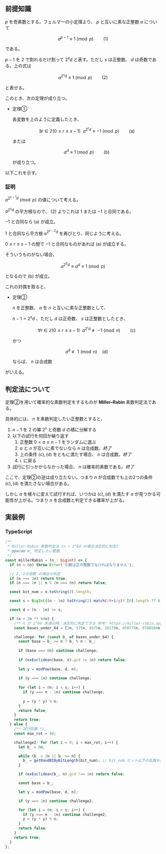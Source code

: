 

## 前提知識

$p$ を奇素数とする。フェルマーの小定理より、 $p$ と互いに素な正整数 $a$ について

$$a^{p-1} \equiv 1 \pmod p \qquad (1)$$

である。

$p-1$ を $2$ で割れるだけ割って $2^{s} d$ と表す。ただし $s$ は正整数、 $d$ は奇数である。上の式は

$$a^{2^s d} \equiv 1 \pmod p \qquad (2)$$

と表せる。

このとき、次の定理が成り立つ。

- 定理①

  各変数を上のように定義したとき、

  $$\exists r\in \mathbb{Z}(0 \le r \le s-1) \ \ a^{2^r d} \equiv {-1} \pmod p \qquad \mathrm{(a)}$$

  または

  $$a^d \equiv 1 \pmod p \qquad \mathrm{(b)}$$

  が成り立つ。


以下これを示す。

### 証明

$a^{2^{s-1} d} \pmod p$ の値について考える。

$a^{2^s d}$ の平方根なので、 $(2)$ よりこれは $1$ または $-1$ と合同である。

$-1$ と合同なら $\mathrm{(a)}$ が成立。

$1$ と合同なら平方根 $a^{2^{s-2} d}$ を再びとり、同じように考える。

$0 \le r \le s-1$ の間で $-1$ と合同なものがあれば $\mathrm{(a)}$ が成立する。

そういうものがない場合、

$$a^{2^0 d} \equiv a^d \equiv 1 \pmod p$$

となるので $\mathrm{(b)}$ が成立。


これの対偶を取ると、

- 定理②

  $n$ を正整数、 $a$ を $n$ と互いに素な正整数として、

  $n-1 = 2^{s} d$ 、ただし $d$ は正奇数、 $s$ は正整数としたとき、

  $$\forall r \in \mathbb{Z}(0 ≤ r ≤ s-1)\ \ a^{2^r d} \not\equiv {-1} \pmod n \qquad \mathrm{(c)}$$

  かつ

  $$a^d \not\equiv 1 \pmod n \quad \mathrm{(d)}$$

  ならば、 $n$ は合成数


がいえる。

## 判定法について

定理②を用いて確率的な素数判定をするものが **Miller&ndash;Rabin** 素数判定法である。

具体的には、 $n$ を素数判定したい正整数とすると、

1. $n-1$ を $2$ の冪 $2^s$ と奇数 $d$ の積に分解する
2. 以下の試行を何回か繰り返す
   1. 正整数 $0 < a \le n-1$ をランダムに選ぶ
   2. $a$ と $n$ が互いに素でないなら $n$ は合成数。_終了_
   3. 上の条件 $\mathrm{(c)}, \mathrm{(d)}$ をともに満たす場合、 $n$ は合成数。_終了_
   4. i\. に戻る
3. 試行に引っかからなかった場合、 $n$ は確率的素数である。_終了_

ここで、定理②の逆は成り立たない。つまり $n$ が合成数でも上の2つの条件 $\mathrm{(c)}, \mathrm{(d)}$ を満たさない場合がある。

しかし $a$ を様々に変えて試行すれば、いつかは $\mathrm{(c)}, \mathrm{(d)}$ を満たす $a$ が見つかる可能性が上がる。つまり $n$ を合成数と判定できる確率が上がる。

## 実装例

### TypeScript

```ts
/**
 * Miller-Rabin 素数判定法 (n < 2^64 の場合決定的に判定)
 * @param n_ 判定したい整数
 */
const millerRabin = (n_: bigint) => {
  if (n < 0n) throw Error('引数は正の整数でなければなりません');

  // 2, 2の倍数 の場合の判定
  if (n === 2n) return true;
  if (n === 1n || n % 2n === 0n) return false;

  const bit_num = n.toString(2).length;

  const s = BigInt((n - 1n).toString(2).match(/0+$/g)?.[0].length ?? 0);

  const d = (n - 1n) >> s;

  if (n < 2n ** 64n) {
    /** n が 2^64 未満の時、決定的に判定できる 参考: https://miller-rabin.appspot.com/#bases7 */
    const bases_under_64 = [2n, 325n, 9375n, 28178n, 450775n, 9780504n, 1795265022n] as const;

    challenge: for (const b_ of bases_under_64) {
      const base = b_ >= n ? b_ % n : b_;
  
      if (base === 0n) continue challenge;
  
      if (exEuclidean(base, n).gcd != 1n) return false;
  
      let y = modPow(base, d, n);
  
      if (y === 1n) continue challenge;
  
      for (let i = 0n; i < s; i++) {
        if (y === n - 1n) continue challenge;
  
        y = (y * y) % n;
      }
      return false;
    }
    return true;
  } else {
    /** 試行回数 */
    const max_rot = 40;

    challenge2: for (let i = 0; i < max_rot; i++) {
      let b_ = 0n;

      while (b_ < 2n || b_ >= n) {
        b_ = getRandBIByBitLength(bit_num); // bit_num ビット以下の乱数を出力
      }

      if (exEuclidean(b_, n).gcd !== 1n) return false;

      const base = b_;

      let y = modPow(base, d, n);

      if (y === 1n) continue challenge2;

      for (let i = 0n; i < s; i++) {
        if (y === n - 1n) continue challenge2;
        y = (y * y) % n;
      }
      return false;
    }
    return true;
  }
};
```
